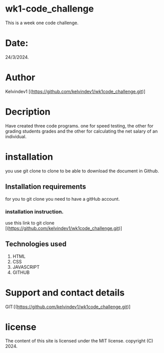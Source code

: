 # wk1-code_challenge

This is a week one code challenge.

# Date:

24/3/2024.

# Author

Kelvindev1 [(https://github.com/kelvindev1/wk1code_challenge.git)]

# Decription

Have created three code programs. one for speed testing, the other for grading students grades and the other for calculating the net salary of an individual.

# installation

you use git clone to clone to be able to download the document in Github.

## Installation requirements

for you to git clone you need to have a gitHub account.

### installation instruction.

use this link to git clone [(https://github.com/kelvindev1/wk1code_challenge.git)]

## Technologies used

1. HTML
1. CSS
1. JAVASCRIPT
1. GITHUB

# Support and contact details

GIT:[(https://github.com/kelvindev1/wk1code_challenge.git)]

# license

The content of this site is licensed under the MIT license.
copyright (C) 2024.
